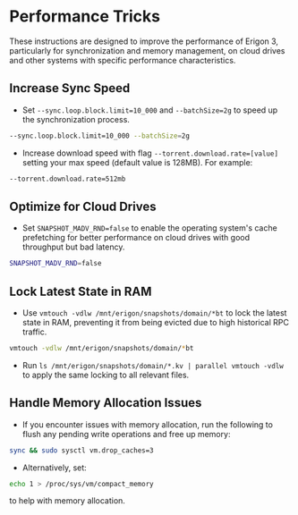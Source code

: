 # Performance Tricks


These instructions are designed to improve the performance of Erigon 3, particularly for synchronization and memory management, on cloud drives and other systems with specific performance characteristics.


## Increase Sync Speed

* Set `--sync.loop.block.limit=10_000` and `--batchSize=2g` to speed up the synchronization process.
```bash
--sync.loop.block.limit=10_000 --batchSize=2g
```
* Increase download speed with flag ```--torrent.download.rate=[value]``` setting your max speed (default value is 128MB). For example:
```bash
--torrent.download.rate=512mb
```

## Optimize for Cloud Drives

* Set `SNAPSHOT_MADV_RND=false` to enable the operating system's cache prefetching for better performance on cloud drives with good throughput but bad latency.
```bash
SNAPSHOT_MADV_RND=false
```

## Lock Latest State in RAM

* Use `vmtouch -vdlw /mnt/erigon/snapshots/domain/*bt` to lock the latest state in RAM, preventing it from being evicted due to high historical RPC traffic.
```bash
vmtouch -vdlw /mnt/erigon/snapshots/domain/*bt
```

* Run `ls /mnt/erigon/snapshots/domain/*.kv | parallel vmtouch -vdlw` to apply the same locking to all relevant files.

## Handle Memory Allocation Issues

* If you encounter issues with memory allocation, run the following to flush any pending write operations and free up memory: 
```bash
sync && sudo sysctl vm.drop_caches=3
```

* Alternatively, set:

```bash
echo 1 > /proc/sys/vm/compact_memory
```

to help with memory allocation.